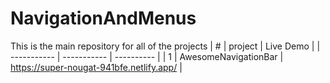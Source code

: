 # NavigationAndMenus
This is the main repository for all of the projects 
| # | project | Live Demo |
| ----------- | ----------- | ---------- |
| 1 | AwesomeNavigationBar | https://super-nougat-941bfe.netlify.app/ |
